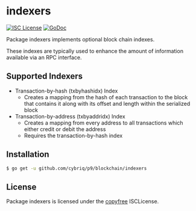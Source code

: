 # indexers

[![ISC License](http://img.shields.io/badge/license-ISC-blue.svg)](http://copyfree.org)
[![GoDoc](https://godoc.org/github.com/cybriq/p9/blockchain/indexers?status.png)](http://godoc.org/github.com/cybriq/p9/blockchain/indexers)

Package indexers implements optional block chain indexes.

These indexes are typically used to enhance the amount of information available
via an RPC interface.

## Supported Indexers

- Transaction-by-hash (txbyhashidx) Index
    - Creates a mapping from the hash of each transaction to the block that
      contains it along with its offset and length within the serialized block
- Transaction-by-address (txbyaddridx) Index
    - Creates a mapping from every address to all transactions which either
      credit or debit the address
    - Requires the transaction-by-hash index

## Installation

```bash
$ go get -u github.com/cybriq/p9/blockchain/indexers
```

## License

Package indexers is licensed under the [copyfree](http://copyfree.org)
ISCLicense.
